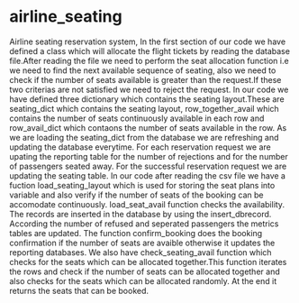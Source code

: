 # airline_seating
Airline seating reservation system, 
In the first section of our code we have defined a class which will allocate the flight tickets by reading the database file.After reading the file we need to perform the seat allocation function i.e we need to find the next available sequence of seating, also we need to check if the number of seats available is greater than the request.If these two criterias are not satisfied we need to reject the request.
In our code we have defined three dictionary which contains the seating layout.These are seating_dict which contains the seating layout, row_together_avail which contains the number of seats continuously available in each row and row_avail_dict which contaons the number of seats available in the row.
As we are loading the seating_dict from the database we are refreshing  and updating the database everytime.
For each reservation request we are upating the reporting table for the number of rejections and for the number of passengers seated away.
For the successful reservation request we are updating the seating table.
In our code after reading the csv file we have a fuction load_seating_layout which is used for storing the seat plans into variable and also verify if the number of seats of the booking can be accomodate continuously.
load_seat_avail function checks the availability. 
The records are inserted in the database by using the insert_dbrecord. According the number of refused and seperated passengers the metrics tables are updated.
The function confirm_booking does the booking confirmation if the number of seats are avaible otherwise it updates the reporting databases.
We also have check_seating_avail function which checks for the seats which can be allocated together.This function iterates the rows and check if the number of seats can be allocated together and also checks for the seats which can be allocated randomly. At the end it returns the seats that can be booked.
